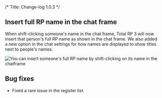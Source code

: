 /*
Title: Change-log 1.0.3
*/
## Insert full RP name in the chat frame

When shift-clicking someone's name in the chat frame, Total RP 3 will now insert that person's full RP name as shown in the chat frame. We also added a new option in the chat settings for how names are displayed to show titles next to people's names.

![You can insert someone's full RP name by shift-clicking on its name in the chatframe](1.0.3_inserting_full_name.gif)

## Bug fixes

* Fixed a rare issue in the register list.
